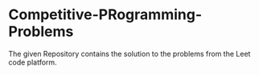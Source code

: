 # Competitive-PRogramming-Problems

The given Repository contains the solution to the problems from the Leet code platform.
